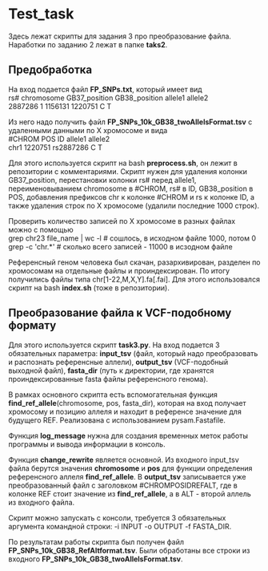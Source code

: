 # Test_task 
Здесь лежат скрипты для задания 3 про преобразование файла.  
Наработки по заданию 2 лежат в папке **taks2**.   

## Предобработка 
На вход подается файл **FP_SNPs.txt**, который имеет вид  
rs#	chromosome	GB37_position	GB38_position	allele1	allele2  
2887286	1	1156131	1220751	C	T  

Из него надо получить файл **FP_SNPs_10k_GB38_twoAllelsFormat.tsv** с удаленными данными по X хромосоме и вида  
#CHROM	POS	ID	allele1	allele2  
chr1	1220751	rs2887286	C	T  

Для этого используется скрипт на bash **preprocess.sh**, он лежит в репозитории с комментариями. Скрипт нужен для удаления колонки GB37_position, перестановки колонки rs# перед allele1, переименовыванием chromosome в #CHROM, rs# в ID, GB38_position в POS, добавления префиксов chr к колонке #CHROM и rs к колонке ID, а также удаления строк по X хромосоме (удалили последние 1000 строк).  

Проверить количество записей по X хромосоме в разных файлах можно с помощью   
grep chr23 file_name | wc -l # сошлось, в исходном файле 1000, потом 0  
grep -c 'chr.*'  # сколько всего записей - 11000 в исзодном файле  


Референсный геном человека был скачан, разархивирован, разделен по хромосомам на отдельные файлы и проиндексирован. По итогу получились файлы типа chr[1-22,M,X,Y].fa[.fai]. Для этого использовался скрипт на bash **index.sh** (тоже в репозитории).  

## Преобразование файла к VCF-подобному формату  
Для этого используется скрипт **task3.py**. На вход подается 3 обязательных параметра: __input_tsv__ (файл, который надо преобразовать и распознать референсные аллели), __output_tsv__ (VCF-подобный выходной файл), __fasta_dir__ (путь к директории, где хранятся проиндексированные fasta файлы референсного генома).  

В рамках основного скрипта есть вспомогательная функция __find_ref_allele__(chromosome, pos, fasta_dir), которая на вход получает хромосому и позицию аллеля и находит в референсе значение для будущего REF. Реализована с использованием pysam.Fastafile.   

Функция __log_message__ нужна для создания временных меток работы программы и вывода информации в консоль. 

Функция __change_rewrite__ является основной. Из входного input_tsv файла берутся значения __chromosome__ и __pos__ для функции определения референсного аллеля __find_ref_allele__. В __output_tsv__ записывается уже преобразованный файл с заголовком #CHROM<TAB>POS<TAB>ID<TAB>REF<TAB>ALT, где в колонке REF стоит значение из __find_ref_allele__, а в ALT - второй аллель из входного файла.  

Скрипт можно запускать с консоли, требуется 3 обязательных аргумента командной строки:  -i INPUT -o OUTPUT -f FASTA_DIR. 

По результатам работы скрипта был получен файл **FP_SNPs_10k_GB38_RefAltformat.tsv**. Были обработаны все строки из входного **FP_SNPs_10k_GB38_twoAllelsFormat.tsv**. 
